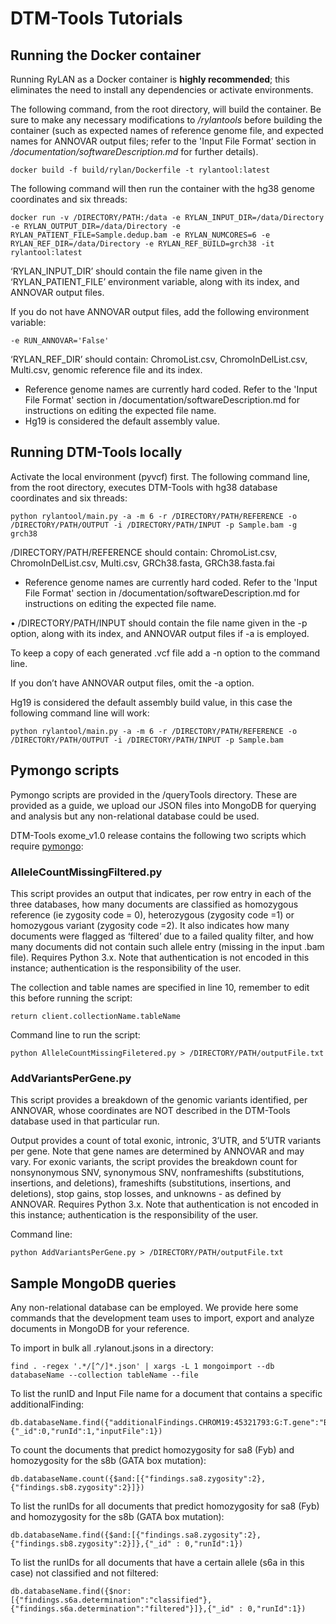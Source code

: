 # DTM-Tools Tutorials

## Running the Docker container

Running RyLAN as a Docker container is 
**highly recommended**; this eliminates the need to install any dependencies or activate environments.

The following command, from the root directory, will build the container. Be sure to make any necessary modifications to _/rylantools_ before building the container (such as expected names of reference genome file, and expected names for ANNOVAR output files; refer to the 'Input File Format' section in _/documentation/softwareDescription.md_ for further details).

	docker build -f build/rylan/Dockerfile -t rylantool:latest 
	
The following command will then run the container with the hg38 genome coordinates and six threads:

	docker run -v /DIRECTORY/PATH:/data -e RYLAN_INPUT_DIR=/data/Directory -e RYLAN_OUTPUT_DIR=/data/Directory -e RYLAN_PATIENT_FILE=Sample.dedup.bam -e RYLAN_NUMCORES=6 -e RYLAN_REF_DIR=/data/Directory -e RYLAN_REF_BUILD=grch38 -it rylantool:latest
	
‘RYLAN\_INPUT\_DIR’ should contain the file name given in the ‘RYLAN\_PATIENT\_FILE’ environment variable, along with its index, and ANNOVAR output files.

If you do not have ANNOVAR output files, add the following environment variable:

	-e RUN_ANNOVAR='False'

‘RYLAN\_REF\_DIR’ should contain: ChromoList.csv, ChromoInDelList.csv, Multi.csv, genomic reference file and its index.

* Reference genome names are currently hard coded. Refer to the 'Input File Format' section in /documentation/softwareDescription.md for instructions on editing the expected file name.
* Hg19 is considered the default assembly value.

## Running DTM-Tools locally

Activate the local environment (pyvcf) first. The following command line, from the root directory, executes DTM-Tools with hg38 database coordinates and six threads:

	python rylantool/main.py -a -m 6 -r /DIRECTORY/PATH/REFERENCE -o /DIRECTORY/PATH/OUTPUT -i /DIRECTORY/PATH/INPUT -p Sample.bam -g grch38
	
/DIRECTORY/PATH/REFERENCE should contain: ChromoList.csv, ChromoInDelList.csv, Multi.csv, GRCh38.fasta, GRCh38.fasta.fai

* Reference genome names are currently hard coded. Refer to the 'Input File Format' section in /documentation/softwareDescription.md for instructions on editing the expected file name.

•	/DIRECTORY/PATH/INPUT should contain the file name given in the -p option, along with its index, and ANNOVAR output files if -a is employed.

To keep a copy of each generated .vcf file add a -n option to the command line.

If you don’t have ANNOVAR output files, omit the -a option.

Hg19 is considered the default assembly build value, in this case the following command line will work:

	python rylantool/main.py -a -m 6 -r /DIRECTORY/PATH/REFERENCE -o /DIRECTORY/PATH/OUTPUT -i /DIRECTORY/PATH/INPUT -p Sample.bam
	
## Pymongo scripts

Pymongo scripts are provided in the /queryTools directory. These are provided as a guide, we upload our JSON files into MongoDB for querying and analysis but any non-relational database could be used.

[pymongo site]:https://api.mongodb.com/python/current/

DTM-Tools exome_v1.0 release contains the following two scripts which require [pymongo][pymongo site]:

### AlleleCountMissingFiltered.py

This script provides an output that indicates, per row entry in each of the three databases, how many documents are classified as homozygous reference (ie zygosity code = 0), heterozygous (zygosity code =1) or homozygous variant (zygosity code =2). It also indicates how many documents were flagged as ‘filtered’ due to a failed quality filter, and how many documents did not contain such allele entry (missing in the input .bam file). Requires Python 3.x. Note that authentication is not encoded in this instance; authentication is the responsibility of the user.

The collection and table names are specified in line 10, remember to edit this before running the script:

	return client.collectionName.tableName

Command line to run the script:

	python AlleleCountMissingFiletered.py > /DIRECTORY/PATH/outputFile.txt
	
### AddVariantsPerGene.py

This script provides a breakdown of the genomic variants identified, per ANNOVAR, whose coordinates are NOT described in the DTM-Tools database used in that particular run. 

Output provides a count of total exonic, intronic, 3’UTR, and 5’UTR variants per gene. Note that gene names are determined by ANNOVAR and may vary. For exonic variants, the script provides the breakdown count for nonsynonymous SNV, synonymous SNV, nonframeshifts (substitutions, insertions, and deletions), frameshifts (substitutions, insertions, and deletions), stop gains, stop losses, and unknowns - as defined by ANNOVAR. Requires Python 3.x. Note that authentication is not encoded in this instance; authentication is the responsibility of the user.

Command line:

	python AddVariantsPerGene.py > /DIRECTORY/PATH/outputFile.txt
	
## Sample MongoDB queries

Any non-relational database can be employed. We provide here some commands that the development team uses to import, export and analyze documents in MongoDB for your reference.

To import in bulk all .rylanout.jsons in a directory:

	find . -regex '.*/[^/]*.json' | xargs -L 1 mongoimport --db databaseName --collection tableName --file
	
To list the runID and Input File name for a document that contains a specific additionalFinding:

	db.databaseName.find({"additionalFindings.CHROM19:45321793:G:T.gene":"BCAM"},{"_id":0,"runId":1,"inputFile":1})

	
To count the documents that predict homozygosity for sa8 (Fyb) and homozygosity for the s8b (GATA box mutation):

	db.databaseName.count({$and:[{"findings.sa8.zygosity":2},{"findings.sb8.zygosity":2}]})
	
To list the runIDs for all documents that predict homozygosity for sa8 (Fyb) and homozygosity for the s8b (GATA box mutation):

	db.databaseName.find({$and:[{"findings.sa8.zygosity":2},{"findings.sb8.zygosity":2}]},{"_id" : 0,"runId":1})
	
To list the runIDs for all documents that have a certain allele (s6a in this case) not classified and not filtered:

	db.databaseName.find({$nor:[{"findings.s6a.determination":"classified"},{"findings.s6a.determination":"filtered"}]},{"_id" : 0,"runId":1})